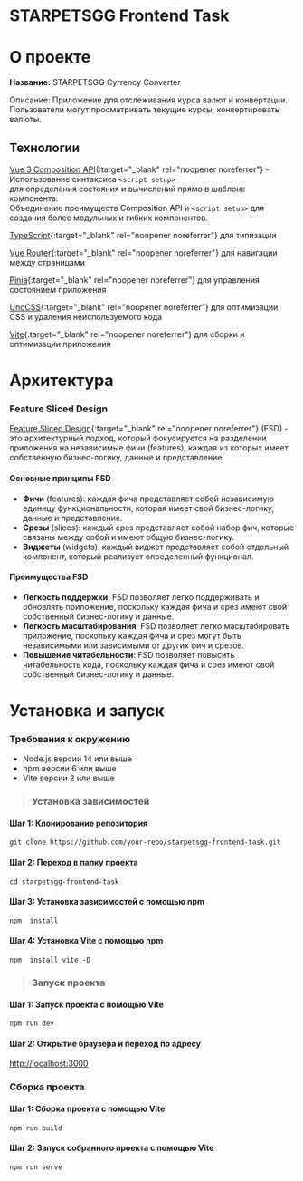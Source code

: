 # STARPETSGG Frontend Task

# О проекте 

**Название:**  STARPETSGG Cyrrency Converter

Описание: Приложение для отслеживания курса валют и конвертации. Пользователи могут просматривать текущие курсы, конвертировать валюты.

## Технологии
 [Vue 3 Composition API](https://vuejs.org){:target="_blank" rel="noopener noreferrer"} -   Использование синтаксиса  `<script setup>`  
 для определения состояния и вычислений прямо в шаблоне компонента.  
 Объединение преимуществ Composition API и  `<script setup>`  для создания более модульных и гибких компонентов.

[TypeScript](https://www.typescriptlang.org){:target="_blank" rel="noopener noreferrer"} для типизации

[Vue Router](https://router.vuejs.org){:target="_blank" rel="noopener noreferrer"} для навигации между страницами

[Pinia](https://pinia.vuejs.org){:target="_blank" rel="noopener noreferrer"} для управления состоянием приложения

[UnoCSS](https://unocss.dev){:target="_blank" rel="noopener noreferrer"} для оптимизации CSS и удаления неиспользуемого кода

[Vite](https://vitejs.dev){:target="_blank" rel="noopener noreferrer"} для сборки и оптимизации приложения


# **Архитектура**

### Feature Sliced Design

[Feature Sliced Design](https://feature-sliced.design){:target="_blank" rel="noopener noreferrer"} (FSD) - это архитектурный подход, который фокусируется на разделении приложения на независимые фичи (features), каждая из которых имеет собственную бизнес-логику, данные и представление.

#### Основные принципы FSD

-   **Фичи**  (features): каждая фича представляет собой независимую единицу функциональности, которая имеет свой бизнес-логику, данные и представление.
-   **Срезы**  (slices): каждый срез представляет собой набор фич, которые связаны между собой и имеют общую бизнес-логику.
-   **Виджеты**  (widgets): каждый виджет представляет собой отдельный компонент, который реализует определенный функционал.

#### Преимущества FSD

-   **Легкость поддержки**: FSD позволяет легко поддерживать и обновлять приложение, поскольку каждая фича и срез имеют свой собственный бизнес-логику и данные.
-   **Легкость масштабирования**: FSD позволяет легко масштабировать приложение, поскольку каждая фича и срез могут быть независимыми или зависимыми от других фич и срезов.
-   **Повышение читабельности**: FSD позволяет повысить читабельность кода, поскольку каждая фича и срез имеют свой собственный бизнес-логику и данные.




# **Установка и запуск**

### Требования к окружению

-   Node.js версии 14 или выше
-   npm версии 6 или выше
-   Vite версии 2 или выше

>### Установка зависимостей

#### Шаг 1: Клонирование репозитория

`git clone https://github.com/your-repo/starpetsgg-frontend-task.git`

#### Шаг 2: Переход в папку проекта

`cd starpetsgg-frontend-task`

#### Шаг 3: Установка зависимостей с помощью npm

`npm  install`

#### Шаг 4: Установка Vite с помощью npm

`npm  install vite -D`

> ### Запуск проекта

#### Шаг 1: Запуск проекта с помощью Vite

`npm run dev`

#### Шаг 2: Открытие браузера и переход по адресу

[http://localhost:3000](http://localhost:3000/)

### Сборка проекта

#### Шаг 1: Сборка проекта с помощью Vite

`npm run build`

#### Шаг 2: Запуск собранного проекта с помощью Vite

`npm run serve`
